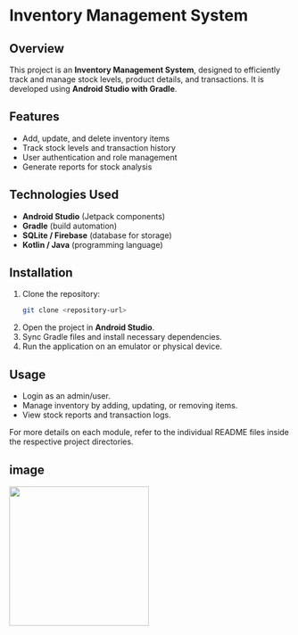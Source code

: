 # Inventory Management System

## Overview
This project is an **Inventory Management System**, designed to efficiently track and manage stock levels, product details, and transactions. It is developed using **Android Studio with Gradle**.

## Features
- Add, update, and delete inventory items
- Track stock levels and transaction history
- User authentication and role management
- Generate reports for stock analysis

## Technologies Used
- **Android Studio** (Jetpack components)
- **Gradle** (build automation)
- **SQLite / Firebase** (database for storage)
- **Kotlin / Java** (programming language)

## Installation
1. Clone the repository:
   ```sh
   git clone <repository-url>
   ```
2. Open the project in **Android Studio**.
3. Sync Gradle files and install necessary dependencies.
4. Run the application on an emulator or physical device.

## Usage
- Login as an admin/user.
- Manage inventory by adding, updating, or removing items.
- View stock reports and transaction logs.

For more details on each module, refer to the individual README files inside the respective project directories.

## image
<img src="https://github.com/user-attachments/assets/c93933f7-3c15-4cfa-afb7-eecd61fc4952" width="250" height="auto">

